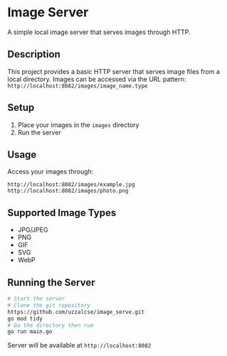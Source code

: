 # Image Server

A simple local image server that serves images through HTTP.

## Description

This project provides a basic HTTP server that serves image files from a local directory. Images can be accessed via the URL pattern: `http://localhost:8082/images/image_name.type`

## Setup

1. Place your images in the `images` directory
2. Run the server

## Usage

Access your images through:
```
http://localhost:8082/images/example.jpg
http://localhost:8082/images/photo.png
```

## Supported Image Types

- JPG/JPEG
- PNG
- GIF
- SVG
- WebP

## Running the Server

```bash
# Start the server
# Clone the git repository
https://github.com/uzzalcse/image_serve.git
go mod tidy
# Go the directory then rum 
go run main.go
```

Server will be available at `http://localhost:8082`